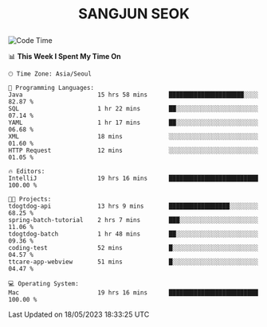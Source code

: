 <h1>
 <p align="center">
   SANGJUN SEOK
 </p>
</h1>

<!--START_SECTION:waka-->
![Code Time](http://img.shields.io/badge/Code%20Time-2%2C579%20hrs%2046%20mins-blue)

📊 **This Week I Spent My Time On** 

```text
🕑︎ Time Zone: Asia/Seoul

💬 Programming Languages: 
Java                     15 hrs 58 mins      █████████████████████░░░░   82.87 % 
SQL                      1 hr 22 mins        ██░░░░░░░░░░░░░░░░░░░░░░░   07.14 % 
YAML                     1 hr 17 mins        ██░░░░░░░░░░░░░░░░░░░░░░░   06.68 % 
XML                      18 mins             ░░░░░░░░░░░░░░░░░░░░░░░░░   01.60 % 
HTTP Request             12 mins             ░░░░░░░░░░░░░░░░░░░░░░░░░   01.05 % 

🔥 Editors: 
IntelliJ                 19 hrs 16 mins      █████████████████████████   100.00 % 

🐱‍💻 Projects: 
tdogtdog-api             13 hrs 9 mins       █████████████████░░░░░░░░   68.25 % 
spring-batch-tutorial    2 hrs 7 mins        ███░░░░░░░░░░░░░░░░░░░░░░   11.06 % 
tdogtdog-batch           1 hr 48 mins        ██░░░░░░░░░░░░░░░░░░░░░░░   09.36 % 
coding-test              52 mins             █░░░░░░░░░░░░░░░░░░░░░░░░   04.57 % 
ttcare-app-webview       51 mins             █░░░░░░░░░░░░░░░░░░░░░░░░   04.47 % 

💻 Operating System: 
Mac                      19 hrs 16 mins      █████████████████████████   100.00 % 
```


 Last Updated on 18/05/2023 18:33:25 UTC
<!--END_SECTION:waka-->
